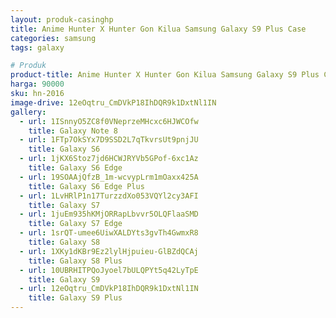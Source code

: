 ```yaml
---
layout: produk-casinghp
title: Anime Hunter X Hunter Gon Kilua Samsung Galaxy S9 Plus Case
categories: samsung
tags: galaxy

# Produk
product-title: Anime Hunter X Hunter Gon Kilua Samsung Galaxy S9 Plus Case
harga: 90000
sku: hn-2016
image-drive: 12eOqtru_CmDVkP18IhDQR9k1DxtNl1IN
gallery:
  - url: 1ISnnyO5ZC8f0VNeprzeMHcxc6HJWCOfw
    title: Galaxy Note 8
  - url: 1FTp7OkSYx7D9SSD2L7qTkvrsUt9pnjJU
    title: Galaxy S6
  - url: 1jKX6Stoz7jd6HCWJRYVb5GPof-6xc1Az
    title: Galaxy S6 Edge
  - url: 19SOAAjQfzB_1m-wcvypLrm1mOaxx425A
    title: Galaxy S6 Edge Plus
  - url: 1LvHRlP1n17TurzzdXo053VQYl2cy3AFI
    title: Galaxy S7
  - url: 1juEm935hKMjORRapLbvvr5OLQFlaaSMD
    title: Galaxy S7 Edge
  - url: 1srQT-umee6UiwXALDYts3gvTh4GwmxR8
    title: Galaxy S8
  - url: 1XKy1dKBr9Ez2lylHjpuieu-GlBZdQCAj
    title: Galaxy S8 Plus
  - url: 10UBRHITPQoJyoel7bULQPYt5q42LyTpE
    title: Galaxy S9
  - url: 12eOqtru_CmDVkP18IhDQR9k1DxtNl1IN
    title: Galaxy S9 Plus
---
```

